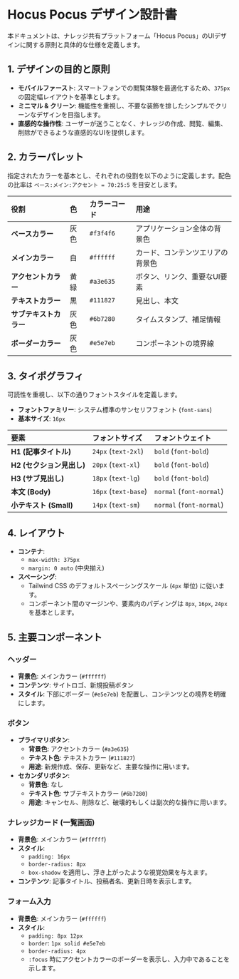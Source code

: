 # Hocus Pocus デザイン設計書

本ドキュメントは、ナレッジ共有プラットフォーム「Hocus Pocus」のUIデザインに関する原則と具体的な仕様を定義します。

## 1. デザインの目的と原則

- **モバイルファースト**: スマートフォンでの閲覧体験を最適化するため、`375px`の固定幅レイアウトを基準とします。
- **ミニマル & クリーン**: 機能性を重視し、不要な装飾を排したシンプルでクリーンなデザインを目指します。
- **直感的な操作性**: ユーザーが迷うことなく、ナレッジの作成、閲覧、編集、削除ができるような直感的なUIを提供します。

## 2. カラーパレット

指定されたカラーを基本とし、それぞれの役割を以下のように定義します。配色の比率は `ベース:メイン:アクセント = 70:25:5` を目安とします。

| 役割 | 色 | カラーコード | 用途 |
| :--- | :--- | :--- | :--- |
| **ベースカラー** | 灰色 | `#f3f4f6` | アプリケーション全体の背景色 |
| **メインカラー** | 白 | `#ffffff` | カード、コンテンツエリアの背景色 |
| **アクセントカラー** | 黄緑 | `#a3e635` | ボタン、リンク、重要なUI要素 |
| **テキストカラー** | 黒 | `#111827` | 見出し、本文 |
| **サブテキストカラー** | 灰色 | `#6b7280` | タイムスタンプ、補足情報 |
| **ボーダーカラー** | 灰色 | `#e5e7eb` | コンポーネントの境界線 |

## 3. タイポグラフィ

可読性を重視し、以下の通りフォントスタイルを定義します。

- **フォントファミリー**: システム標準のサンセリフフォント (`font-sans`)
- **基本サイズ**: `16px`

| 要素 | フォントサイズ | フォントウェイト |
| :--- | :--- | :--- |
| **H1 (記事タイトル)** | `24px` (`text-2xl`) | `bold` (`font-bold`) |
| **H2 (セクション見出し)** | `20px` (`text-xl`) | `bold` (`font-bold`) |
| **H3 (サブ見出し)** | `18px` (`text-lg`) | `bold` (`font-bold`) |
| **本文 (Body)** | `16px` (`text-base`) | `normal` (`font-normal`) |
| **小テキスト (Small)** | `14px` (`text-sm`) | `normal` (`font-normal`) |

## 4. レイアウト

- **コンテナ**:
    - `max-width: 375px`
    - `margin: 0 auto` (中央揃え)
- **スペーシング**:
    - Tailwind CSS のデフォルトスペーシングスケール (`4px` 単位) に従います。
    - コンポーネント間のマージンや、要素内のパディングは `8px`, `16px`, `24px` を基本とします。

## 5. 主要コンポーネント

### ヘッダー

- **背景色**: メインカラー (`#ffffff`)
- **コンテンツ**: サイトロゴ、新規投稿ボタン
- **スタイル**: 下部にボーダー (`#e5e7eb`) を配置し、コンテンツとの境界を明確にします。

### ボタン

- **プライマリボタン**:
    - **背景色**: アクセントカラー (`#a3e635`)
    - **テキスト色**: テキストカラー (`#111827`)
    - **用途**: 新規作成、保存、更新など、主要な操作に用います。
- **セカンダリボタン**:
    - **背景色**: なし
    - **テキスト色**: サブテキストカラー (`#6b7280`)
    - **用途**: キャンセル、削除など、破壊的もしくは副次的な操作に用います。

### ナレッジカード (一覧画面)

- **背景色**: メインカラー (`#ffffff`)
- **スタイル**:
    - `padding: 16px`
    - `border-radius: 8px`
    - `box-shadow` を適用し、浮き上がったような視覚効果を与えます。
- **コンテンツ**: 記事タイトル、投稿者名、更新日時を表示します。

### フォーム入力

- **背景色**: メインカラー (`#ffffff`)
- **スタイル**:
    - `padding: 8px 12px`
    - `border`: `1px solid #e5e7eb`
    - `border-radius: 4px`
    - `:focus` 時にアクセントカラーのボーダーを表示し、入力中であることを示します。